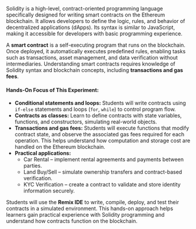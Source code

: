 
<p>
Solidity is a high-level, contract-oriented programming language specifically designed for writing smart contracts on the Ethereum blockchain. 
It allows developers to define the logic, rules, and behavior of decentralized applications (dApps). Its syntax is similar to JavaScript, making it 
accessible for developers with basic programming experience.
</p>

<p>
A <strong>smart contract</strong> is a self-executing program that runs on the blockchain. Once deployed, it automatically executes predefined 
rules, enabling tasks such as transactions, asset management, and data verification without intermediaries. Understanding smart contracts requires knowledge 
of Solidity syntax and blockchain concepts, including <strong>transactions and gas fees</strong>.
</p>

<h4>Hands-On Focus of This Experiment:</h4>
<ul>
  <li>
    <strong>Conditional statements and loops:</strong> 
    Students will write contracts using <code>if-else</code> statements and loops (<code>for</code>, <code>while</code>) to control program flow.
  </li>
  <li>
    <strong>Contracts as classes:</strong> 
    Learn to define contracts with state variables, functions, and constructors, simulating real-world objects.
  </li>
  <li>
    <strong>Transactions and gas fees:</strong> 
    Students will execute functions that modify contract state, and observe the associated gas fees required for each operation. 
    This helps understand how computation and storage cost are handled on the Ethereum blockchain.
  </li>
  <li>
    <strong>Practical applications:</strong> 
    <ul>
      <li>Car Rental – implement rental agreements and payments between parties.</li>
      <li>Land Buy/Sell – simulate ownership transfers and contract-based verification.</li>
      <li>KYC Verification – create a contract to validate and store identity information securely.</li>
    </ul>
  </li>
</ul>

<p>
Students will use the <strong>Remix IDE</strong> to write, compile, deploy, and test their contracts in a simulated environment. 
This hands-on approach helps learners gain practical experience with Solidity programming and understand how contracts function on the blockchain.
</p>
